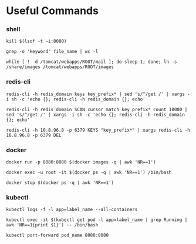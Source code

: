 # Useful Commands

### shell

```
kill $(lsof -t -i:8080)
```

```
grep -o 'keyword' file_name | wc -l
```

```
while [ ! -d /tomcat/webapps/ROOT/mail ]; do sleep 1; done; ln -s /share/images /tomcat/webapps/ROOT/images
```

### redis-cli
```
redis-cli -h redis_domain keys key_prefix* | sed 's/^/get /' | xargs -i sh -c 'echo {}; redis-cli -h redis_domain {}; echo'
```

```
redis-cli -h redis_domain SCAN cursor match key_prefix* count 10000 | sed 's/^/get /' | xargs -i sh -c 'echo {}; redis-cli -h redis_domain {}; echo'
```

```
redis-cli -h 10.8.96.8 -p 6379 KEYS "key_prefix*" | xargs redis-cli -h 10.8.96.8 -p 6379 DEL
```

### docker
```
docker run -p 8080:8080 $(docker images -q | awk 'NR==1')
```
```
docker exec -u root -it $(docker ps -q | awk 'NR==1') /bin/bash
```
```
docker stop $(docker ps -q | awk 'NR==1')
```

### kubectl

```
kubectl logs -f -l app=label_name --all-containers
```

```
kubectl exec -it $(kubectl get pod -l app=label_name | grep Running | awk 'NR==1{print $1}') -- /bin/bash
```

```
kubectl port-forward pod_name 8080:8080
```
